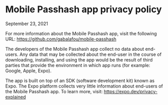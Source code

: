 # Mobile Passhash app privacy policy

September 23, 2021

For more information about the Mobile Passhash app, visit the following URL:
https://github.com/gabalafou/mobile-passhash

The developers of the Mobile Passhash app collect no data about end-users. Any
data that may be collected about the end-user in the course of downloading,
installing, and using the app would be the result of third parties that provide
the environment in which app runs (for example: Google, Apple, Expo).

The app is built on top of an SDK (software development kit) known as Expo. The
Expo platform collects very little information about end-users of the Mobile
Passhash app. To learn more, visit: https://expo.dev/privacy-explained
